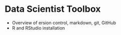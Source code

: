 Data Scientist Toolbox
===================

* Overview of ersion control, markdown, git, GitHub
* R and RStudio installation


 
